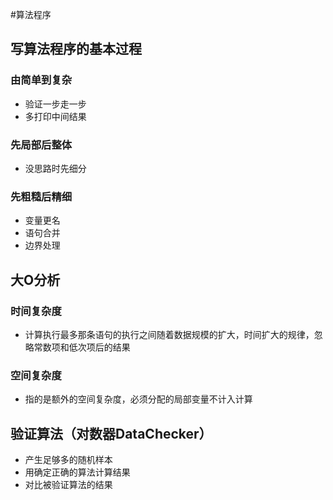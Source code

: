 #算法程序
## 写算法程序的基本过程
### 由简单到复杂
- 验证一步走一步
- 多打印中间结果
### 先局部后整体
- 没思路时先细分
### 先粗糙后精细
- 变量更名
- 语句合并
- 边界处理

## 大O分析
### 时间复杂度
- 计算执行最多那条语句的执行之间随着数据规模的扩大，时间扩大的规律，忽略常数项和低次项后的结果
### 空间复杂度
- 指的是额外的空间复杂度，必须分配的局部变量不计入计算

## 验证算法（对数器DataChecker）
- 产生足够多的随机样本
- 用确定正确的算法计算结果
- 对比被验证算法的结果
